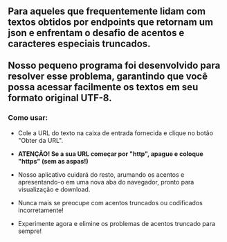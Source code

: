 ## Para aqueles que frequentemente lidam com textos obtidos por endpoints que retornam um json e enfrentam o desafio de acentos e caracteres especiais truncados. <br> <br> Nosso pequeno programa foi desenvolvido para resolver esse problema, garantindo que você possa acessar facilmente os textos em seu formato original UTF-8.
  
### Como usar:
- Cole a URL do texto na caixa de entrada fornecida e clique no botão "Obter da URL".

- <strong>ATENÇÃO! Se a sua URL começar por "http", apague e coloque "https" (sem as aspas!)</strong>

- Nosso aplicativo cuidará do resto, arumando os acentos e apresentando-o em uma nova aba do navegador, pronto para visualização e download.

- Nunca mais se preocupe com acentos truncados ou codificados incorretamente!

- Experimente agora e elimine os problemas de acentos truncado para sempre!
  
